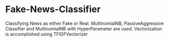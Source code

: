 # Fake-News-Classifier
Classifying News as either Fake or Real. MultinomialNB, PassiveAggressive Classifier and MultinomialNB with HyperParameter are used. Vectorization is accomplished using TFIDFVectorizer
